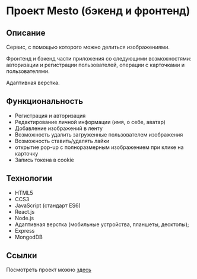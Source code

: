 # Проект Mesto (бэкенд и фронтенд)

## Описание
Сервис, с помощью которого можно делиться изображениями.

Фронтенд и бэкенд части приложения со следующими возможностями: авторизации и регистрации пользователей, операции с карточками и пользователями.

Адаптивная верстка.

## Функциональность
- Регистрация и авторизация
- Редактирование личной информации (имя, о себе, аватар)
- Добавление изображений в ленту
- Возможность удалить загруженные пользователем изображения
- Возможность ставить/удалять лайки
- открытие pop-up с полноразмерным изображением при клике на карточку
- Запись токена в cookie

## Технологии
- HTML5
- CCS3
- JavaScript (стандарт ES6)
- React.js
- Node.js
- Адаптивная верстка (мобильные устройства, планшеты, десктопы);
- Express
- MongodDB

## Ссылки
Посмотреть проект можно [здесь](https://mesto.lizababicheva.nomoredomains.icu/)
